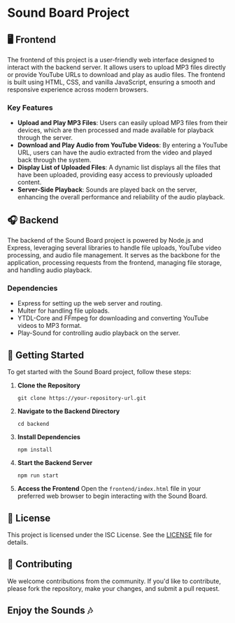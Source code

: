 
# Sound Board Project

## 🖥️ Frontend

The frontend of this project is a user-friendly web interface designed to interact with the backend server. It allows users to upload MP3 files directly or provide YouTube URLs to download and play as audio files. The frontend is built using HTML, CSS, and vanilla JavaScript, ensuring a smooth and responsive experience across modern browsers.

### Key Features

- **Upload and Play MP3 Files**: Users can easily upload MP3 files from their devices, which are then processed and made available for playback through the server.
- **Download and Play Audio from YouTube Videos**: By entering a YouTube URL, users can have the audio extracted from the video and played back through the system.
- **Display List of Uploaded Files**: A dynamic list displays all the files that have been uploaded, providing easy access to previously uploaded content.
- **Server-Side Playback**: Sounds are played back on the server, enhancing the overall performance and reliability of the audio playback.

## 🎧 Backend

The backend of the Sound Board project is powered by Node.js and Express, leveraging several libraries to handle file uploads, YouTube video processing, and audio file management. It serves as the backbone for the application, processing requests from the frontend, managing file storage, and handling audio playback.

### Dependencies

- Express for setting up the web server and routing.
- Multer for handling file uploads.
- YTDL-Core and FFmpeg for downloading and converting YouTube videos to MP3 format.
- Play-Sound for controlling audio playback on the server.

## 🚀 Getting Started

To get started with the Sound Board project, follow these steps:

1. **Clone the Repository**
   ```
   git clone https://your-repository-url.git
   ```

2. **Navigate to the Backend Directory**
   ```
   cd backend
   ```

3. **Install Dependencies**
   ```
   npm install
   ```

4. **Start the Backend Server**
   ```
   npm run start
   ```

5. **Access the Frontend**
   Open the `frontend/index.html` file in your preferred web browser to begin interacting with the Sound Board.

## 📝 License

This project is licensed under the ISC License. See the [LICENSE](LICENSE) file for details.

## 🙌 Contributing

We welcome contributions from the community. If you'd like to contribute, please fork the repository, make your changes, and submit a pull request.

## Enjoy the Sounds 🎶

